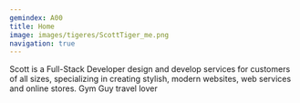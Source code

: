 ```yaml
---
gemindex: A00
title: Home
image: images/tigeres/ScottTiger_me.png
navigation: true
---
```


Scott is a Full-Stack Developer
design and develop services for customers of all sizes, specializing in creating stylish, modern websites, web services and online stores.
Gym Guy
travel lover
